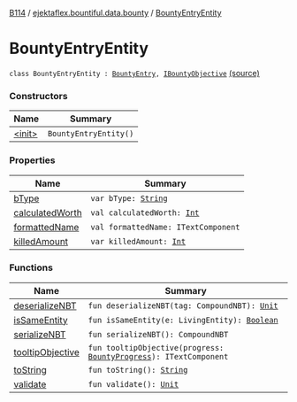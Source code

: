 [B114](../../index.md) / [ejektaflex.bountiful.data.bounty](../index.md) / [BountyEntryEntity](./index.md)

# BountyEntryEntity

`class BountyEntryEntity : `[`BountyEntry`](../-bounty-entry/index.md)`, `[`IBountyObjective`](../-i-bounty-objective/index.md) [(source)](https://github.com/ejektaflex/Bountiful/tree/develop/src/main/kotlin/ejektaflex/bountiful/data/bounty/BountyEntryEntity.kt#L14)

### Constructors

| Name | Summary |
|---|---|
| [&lt;init&gt;](-init-.md) | `BountyEntryEntity()` |

### Properties

| Name | Summary |
|---|---|
| [bType](b-type.md) | `var bType: `[`String`](https://kotlinlang.org/api/latest/jvm/stdlib/kotlin/-string/index.html) |
| [calculatedWorth](calculated-worth.md) | `val calculatedWorth: `[`Int`](https://kotlinlang.org/api/latest/jvm/stdlib/kotlin/-int/index.html) |
| [formattedName](formatted-name.md) | `val formattedName: ITextComponent` |
| [killedAmount](killed-amount.md) | `var killedAmount: `[`Int`](https://kotlinlang.org/api/latest/jvm/stdlib/kotlin/-int/index.html) |

### Functions

| Name | Summary |
|---|---|
| [deserializeNBT](deserialize-n-b-t.md) | `fun deserializeNBT(tag: CompoundNBT): `[`Unit`](https://kotlinlang.org/api/latest/jvm/stdlib/kotlin/-unit/index.html) |
| [isSameEntity](is-same-entity.md) | `fun isSameEntity(e: LivingEntity): `[`Boolean`](https://kotlinlang.org/api/latest/jvm/stdlib/kotlin/-boolean/index.html) |
| [serializeNBT](serialize-n-b-t.md) | `fun serializeNBT(): CompoundNBT` |
| [tooltipObjective](tooltip-objective.md) | `fun tooltipObjective(progress: `[`BountyProgress`](../-bounty-progress/index.md)`): ITextComponent` |
| [toString](to-string.md) | `fun toString(): `[`String`](https://kotlinlang.org/api/latest/jvm/stdlib/kotlin/-string/index.html) |
| [validate](validate.md) | `fun validate(): `[`Unit`](https://kotlinlang.org/api/latest/jvm/stdlib/kotlin/-unit/index.html) |
